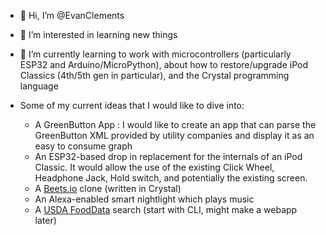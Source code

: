 - 👋 Hi, I’m @EvanClements
- 👀 I’m interested in learning new things
- 🌱 I’m currently learning to work with microcontrollers (particularly ESP32 and Arduino/MicroPython), about how to restore/upgrade iPod Classics (4th/5th gen in particular), and the Crystal programming language

- Some of my current ideas that I would like to dive into:
  - A GreenButton App : I would like to create an app that can parse the GreenButton XML provided by utility companies and display it as an easy to consume graph
  - An ESP32-based drop in replacement for the internals of an iPod Classic. It would allow the use of the existing Click Wheel, Headphone Jack, Hold switch, and potentially the existing screen.
  - A [Beets.io](http://beets.io/) clone (written in Crystal)
  - An Alexa-enabled smart nightlight which plays music 
  - A [USDA FoodData](https://fdc.nal.usda.gov/index.html) search (start with CLI, might make a webapp later)
